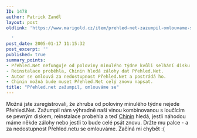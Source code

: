 ```yaml
---
ID: 1478
author: Patrick Zandl
layout: post
oldlink: 'https://www.marigold.cz/item/prehled-net-zazumpil-omlouvame-se

  '
post_date: 2005-01-17 11:15:32
post_excerpt: ''
published: true
summary_points:
- Přehled.Net nefunguje od poloviny minulého týdne kvůli selhání disku.
- Reinstalace proběhla, Chinin hledá zálohy dat Přehled.Net.
- Autor se omlouvá za nedostupnost Přehled.Net a postrádá ho.
- Chinin možná bude muset Přehled.Net celý znovu napsat.
title: "Přehled.net zažumpil, omlouváme se"
---
```


<p>Možná jste zaregistrovali, že zhruba od poloviny minulého týdne nejede Přehled.Net. Zažumpil nám výhradně naší vinou kombinovanou s loučícím se pevným diskem, reinstalace probehla a teď <a href="http://petr.olmer.cz/chinin/">Chinin</a> hledá, jestli náhodou máme někde zálohy nebo jestli to bude celé psát znovu. Držte mu palce - a za nedostupnost Přehled.netu se omlouváme.  Začíná mi chybět :(
</p>